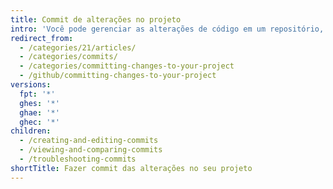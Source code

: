 ```yaml
---
title: Commit de alterações no projeto
intro: 'Você pode gerenciar as alterações de código em um repositório, agrupando os trabalhos em commits.'
redirect_from:
  - /categories/21/articles/
  - /categories/commits/
  - /categories/committing-changes-to-your-project
  - /github/committing-changes-to-your-project
versions:
  fpt: '*'
  ghes: '*'
  ghae: '*'
  ghec: '*'
children:
  - /creating-and-editing-commits
  - /viewing-and-comparing-commits
  - /troubleshooting-commits
shortTitle: Fazer commit das alterações no seu projeto
---
```


